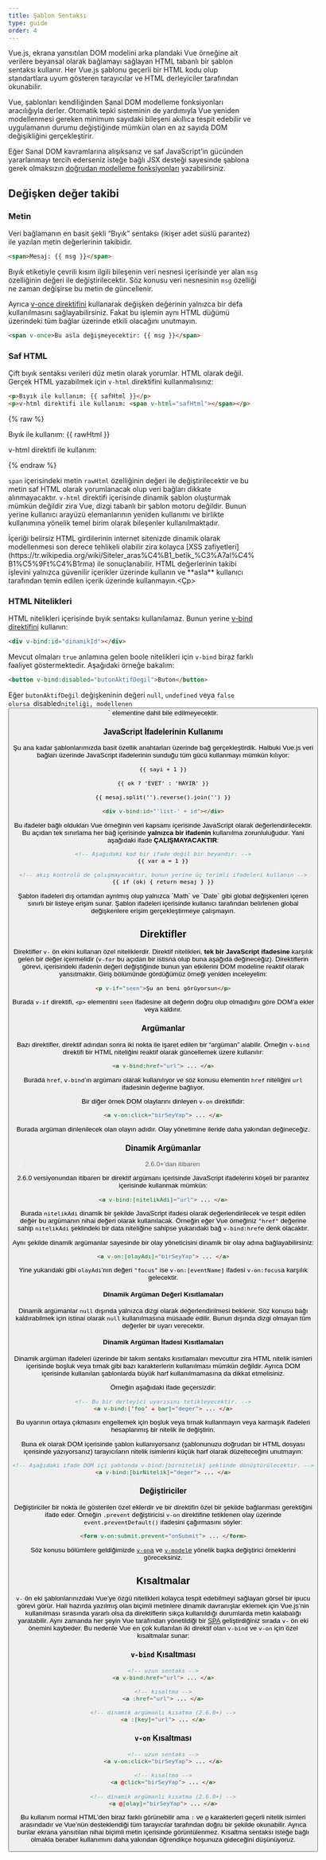 ```yaml
---
title: Şablon Sentaksı
type: guide
order: 4
---
```


Vue.js, ekrana yansıtılan DOM modelini arka plandaki Vue örneğine ait verilere beyansal olarak bağlamayı sağlayan HTML tabanlı bir şablon sentaksı kullanır. Her Vue.js şablonu geçerli bir HTML kodu olup standartlara uyum gösteren tarayıcılar ve HTML derleyiciler tarafından okunabilir.

Vue, şablonları kendiliğinden Sanal DOM modelleme fonksiyonları aracılığıyla derler. Otomatik tepki sisteminin de yardımıyla Vue yeniden modellenmesi gereken minimum sayıdaki bileşeni akıllıca tespit edebilir ve uygulamanın durumu değiştiğinde mümkün olan en az sayıda DOM değişikliğini gerçekleştirir.

Eğer Sanal DOM kavramlarına alışıksanız ve saf JavaScript’in gücünden yararlanmayı tercih ederseniz isteğe bağlı JSX desteği sayesinde şablona gerek olmaksızın [doğrudan modelleme fonksiyonları](render-function.html) yazabilirsiniz.

## Değişken değer takibi

### Metin

Veri bağlamanın en basit şekli “Bıyık” sentaksı (ikişer adet süslü parantez) ile yazılan metin değerlerinin takibidir.

``` html
<span>Mesaj: {{ msg }}</span>
```

Bıyık etiketiyle çevrili kısım ilgili bileşenin veri nesnesi içerisinde yer alan `msg` özelliğinin değeri ile değiştirilecektir. Söz konusu veri nesnesinin `msg` özelliği ne zaman değişirse bu metin de güncellenir.

Ayrıca [v-once direktifini](../api/#v-once) kullanarak değişken değerinin yalnızca bir defa kullanılmasını sağlayabilirsiniz. Fakat bu işlemin aynı HTML düğümü üzerindeki tüm bağlar üzerinde etkili olacağını unutmayın.

``` html
<span v-once>Bu asla değişmeyecektir: {{ msg }}</span>
```

### Saf HTML

Çift bıyık sentaksı verileri düz metin olarak yorumlar. HTML olarak değil. Gerçek HTML yazabilmek için `v-html` direktifini kullanmalısınız:

``` html
<p>Bıyık ile kullanım: {{ safHtml }}</p>
<p>v-html direktifi ile kullanım: <span v-html="safHtml"></span></p>
```

{% raw %}
<div id="example1" class="demo">
  <p>Bıyık ile kullanım: {{ rawHtml }}</p>
  <p>v-html direktifi ile kullanım: <span v-html="safHtml"></span></p>
</div>
<script>
new Vue({
  el: '#example1',
  data: function () {
    return {
      safHtml: ‘<span style="color: red">Bu metnin rengi kırmızı olmalı.</span>'
    }
  }
})
</script>
{% endraw %}

`span` içerisindeki metin `rawHtml` özelliğinin değeri ile değiştirilecektir ve bu metin saf HTML olarak yorumlanacak olup veri bağları dikkate alınmayacaktır. `v-html` direktifi içerisinde dinamik şablon oluşturmak mümkün değildir zira Vue, dizgi tabanlı bir şablon motoru değildir. Bunun yerine kullanıcı arayüzü elemanlarının yeniden kullanımı ve birlikte kullanımına yönelik temel birim olarak bileşenler kullanılmaktadır.

<p class="tip">İçeriği belirsiz HTML girdilerinin internet sitenizde dinamik olarak modellenmesi son derece tehlikeli olabilir zira kolayca [XSS zafiyetleri](https://tr.wikipedia.org/wiki/Siteler_aras%C4%B1_betik_%C3%A7al%C4%B1%C5%9Ft%C4%B1rma) ile sonuçlanabilir. HTML değerlerinin takibi işlevini yalnızca güvenilir içerikler üzerinde kullanın ve **asla** kullanıcı tarafından temin edilen içerik üzerinde kullanmayın.<Çp>

### HTML Nitelikleri

HTML nitelikleri içerisinde bıyık sentaksı kullanılamaz. Bunun yerine [v-bind direktifini](../api/#v-bind) kullanın:

``` html
<div v-bind:id="dinamikId"></div>
```

Mevcut olmaları `true` anlamına gelen boole nitelikleri için `v-bind` biraz farklı faaliyet göstermektedir. Aşağıdaki örneğe bakalım:

``` html
<button v-bind:disabled="butonAktifDegil">Buton</button>
```

Eğer `butonAktifDeğil` değişkeninin değeri `null`, `undefined` veya `false olursa `disabled` niteliği, modellenen `<button>` elementine dahil bile edilmeyecektir.

### JavaScript İfadelerinin Kullanımı

Şu ana kadar şablonlarımızda basit özellik anahtarları üzerinde bağ gerçekleştirdik. Halbuki Vue.js veri bağları üzerinde JavaScript ifadelerinin sunduğu tüm gücü kullanmayı mümkün kılıyor:

``` html
{{ sayi + 1 }}

{{ ok ? 'EVET' : 'HAYIR' }}

{{ mesaj.split('').reverse().join('') }}

<div v-bind:id="'list-' + id"></div>
```

Bu ifadeler bağlı oldukları Vue örneğinin veri kapsamı içerisinde JavaScript olarak değerlendirilecektir. Bu açıdan tek sınırlama her bağ içerisinde **yalnızca bir ifadenin** kullanılma zorunluluğudur. Yani aşağıdaki ifade **ÇALIŞMAYACAKTIR**:

``` html
<!-- Aşağıdaki kod bir ifade değil bir beyandır: -->
{{ var a = 1 }}

<!-- akış kontrolü de çalışmayacaktır, bunun yerine üç terimli ifadeleri kullanın -->
{{ if (ok) { return mesaj } }}
```

<p class="tip">Şablon ifadeleri dış ortamdan ayrılmış olup yalnızca `Math` ve `Date` gibi global değişkenleri içeren sınırlı bir listeye erişim sunar. Şablon ifadeleri içerisinde kullanıcı tarafından belirlenen global değişkenlere erişim gerçekleştirmeye çalışmayın.</p>

## Direktifler

Direktifler `v-` ön ekini kullanan özel niteliklerdir. Direktif nitelikleri, **tek bir JavaScript ifadesine** karşılık gelen bir değer içermelidir (`v-for` bu açıdan bir istisna olup buna aşağıda değineceğiz). Direktiflerin görevi, içerisindeki ifadenin değeri değiştiğinde bunun yan etkilerini DOM modeline reaktif olarak yansıtmaktır. Giriş bölümünde gördüğümüz örneği yeniden inceleyelim:

``` html
<p v-if="seen">Şu an beni görüyorsun</p>
```

Burada `v-if` direktifi, `<p>` elementini `seen` ifadesine ait değerin doğru olup olmadığını göre DOM’a ekler veya kaldırır.

### Argümanlar

Bazı direktifler, direktif adından sonra iki nokta ile işaret edilen bir “argüman” alabilir. Örneğin `v-bind` direktifi bir HTML niteliğini reaktif olarak güncellemek üzere kullanılır:

``` html
<a v-bind:href="url"> ... </a>
```

Burada `href`, `v-bind`’ın argümanı olarak kullanılıyor ve söz konusu elementin `href` niteliğini `url` ifadesinin değerine bağlıyor.

Bir diğer örnek DOM olaylarını dinleyen `v-on` direktifidir:

``` html
<a v-on:click="birSeyYap"> ... </a>
```

Burada argüman dinlenilecek olan olayın adıdır. Olay yönetimine ileride daha yakından değineceğiz.

### Dinamik Argümanlar

> 2.6.0+’dan itibaren

2.6.0 versiyonundan itibaren bir direktif argümanı içerisinde JavaScript ifadelerini köşeli bir parantez içerisinde kullanmak mümkün:

``` html
<a v-bind:[nitelikAdi]="url"> ... </a>
```

Burada `nitelikAdi` dinamik bir şekilde JavaScript ifadesi olarak değerlendirilecek ve tespit edilen değer bu argümanın nihai değeri olarak kullanılacak. Örneğin eğer Vue örneğiniz `"href"` değerine sahip `nitelikAdi` şeklindeki bir data niteliğine sahipse yukarıdaki bağ `v-bind:href`e denk olacaktır.

Aynı şekilde dinamik argümanlar sayesinde bir olay yöneticisini dinamik bir olay adına bağlayabilirsiniz:

``` html
<a v-on:[olayAdı]="birSeyYap"> ... </a>
```

Yine yukarıdaki gibi `olayAdi`'nın değeri `"focus"` ise `v-on:[eventName]` ifadesi `v-on:focus`a karşılık gelecektir.

#### Dinamik Argüman Değeri Kısıtlamaları

Dinamik argümanlar `null` dışında yalnızca dizgi olarak değerlendirilmesi beklenir. Söz konusu bağı kaldırabilmek için istinai olarak `null` kullanılmasına müsaade edilir. Bunun dışında dizgi olmayan tüm değerler bir uyarı verecektir.

#### Dinamik Argüman İfadesi Kısıtlamaları

<p class="tip">Dinamik argüman ifadeleri üzerinde bir takım sentaks kısıtlamaları mevcuttur zira HTML nitelik isimleri içerisinde boşluk veya tırnak gibi bazı karakterlerin kullanılması mümkün değildir. Ayrıca DOM içerisinde kullanılan şablonlarda büyük harf kullanılmamasına da dikkat etmelisiniz.</p>

Örneğin aşağıdaki ifade geçersizdir:

``` html
<!-- Bu bir derleyici uyarısını tetikleyecektir. -->
<a v-bind:['foo' + bar]="deger"> ... </a>
```

Bu uyarının ortaya çıkmasını engellemek için boşluk veya tırnak kullanmayın veya karmaşık ifadeleri hesaplanmış bir nitelik ile değiştirin.

Buna ek olarak DOM içerisinde şablon kullanıyorsanız (şablonunuzu doğrudan bir HTML dosyası içerisinde yazıyorsanız) tarayıcıların nitelik isimlerini küçük harf olarak düzelteceğini unutmayın:

``` html
<!-- Aşağıdaki ifade DOM içi şablonda v-bind:[birnitelik] şeklinde dönüştürülecektir. -->
<a v-bind:[birNitelik]="deger"> ... </a>
```

### Değiştiriciler

Değiştiriciler bir nokta ile gösterilen özel eklerdir ve bir direktifin özel bir şekilde bağlanması gerektiğini ifade eder. Örneğin `.prevent` değiştiricisi `v-on` direktifine tetiklenen olay üzerinde `event.preventDefault()` ifadesini çağırmasını söyler:

``` html
<form v-on:submit.prevent="onSubmit"> ... </form>
```

Söz konusu bölümlere geldiğimizde [`v-on`a](events.html#Event-Modifiers) ve [`v-model`e](forms.html#Modifiers) yönelik başka değiştirici örneklerini göreceksiniz.

## Kısaltmalar

`v-` ön eki şablonlarınızdaki Vue’ye özgü nitelikleri kolayca tespit edebilmeyi sağlayan görsel bir ipucu görevi görür. Hali hazırda yazılmış olan biçimli metinlere dinamik davranışlar eklemek için Vue.js’nin kullanılması sırasında yararlı olsa da direktiflerin sıkça kullanıldığı durumlarda metin kalabalığı yaratabilir. Aynı zamanda her şeyin Vue tarafından yönetildiği bir [SPA](https://tr.wikipedia.org/wiki/Tek_sayfa_uygulamas%C4%B1) geliştirdiğiniz sırada `v-` ön eki önemini kaybeder. Bu nedenle Vue en çok kullanılan iki direktif olan `v-bind` ve `v-on` için özel kısaltmalar sunar:

### `v-bind` Kısaltması

``` html
<!-- uzun sentaks -->
<a v-bind:href="url"> ... </a>

<!-- kısaltma -->
<a :href="url"> ... </a>

<!-- dinamik argümanlı kısatma (2.6.0+) -->
<a :[key]="url"> ... </a>
```

### `v-on` Kısaltması

``` html
<!-- uzun sentaks -->
<a v-on:click="birSeyYap"> ... </a>

<!-- kısaltma -->
<a @click="birSeyYap"> ... </a>

<!-- dinamik argümanlı kısatma (2.6.0+) -->
<a @[olay]="birSeyYap"> ... </a>
```

Bu kullanım normal HTML’den biraz farklı görünebilir ama `:` ve `@` karakterleri geçerli nitelik isimleri arasındadır ve Vue’nün desteklendiği tüm tarayıcılar tarafından doğru bir şekilde okunabilir. Ayrıca bunlar ekrana yansıtılan nihai biçimli metin içerisinde görüntülenmez. Kısaltma sentaksı isteğe bağlı olmakla beraber kullanımını daha yakından öğrendikçe hoşunuza gideceğini düşünüyoruz.
